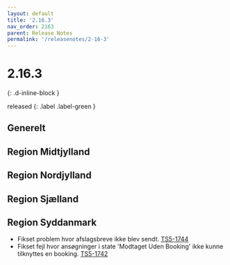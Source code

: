 ```yaml
---
layout: default
title: '2.16.3'
nav_order: 2163
parent: Release Notes
permalink: '/releasenotes/2-16-3'
---
```


# 2.16.3
{: .d-inline-block }

released 
{: .label .label-green }

## Generelt

## Region Midtjylland

## Region Nordjylland

## Region Sjælland

## Region Syddanmark
- Fikset problem hvor afslagsbreve ikke blev sendt. [TS5-1744](https://sd.trifork.com/projects/TS5/queues/custom/95/TS5-1744)
- Fikset fejl hvor ansøgninger i state 'Modtaget Uden Booking' ikke kunne tilknyttes en booking. [TS5-1742](https://sd.trifork.com/projects/TS5/queues/custom/95/TS5-1742)
